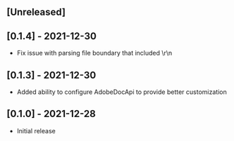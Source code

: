 ## [Unreleased]

## [0.1.4] - 2021-12-30
- Fix issue with parsing file boundary that included \r\n

## [0.1.3] - 2021-12-30
- Added ability to configure AdobeDocApi to provide better customization

## [0.1.0] - 2021-12-28

- Initial release

